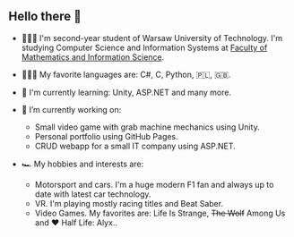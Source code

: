 ## Hello there 👋

- 👨🏻‍🎓 I'm second-year student of Warsaw University of Technology. I'm studying Computer Science and Information Systems at [Faculty of Mathematics and Information Science](https://ww4.mini.pw.edu.pl/).

- 👨🏻‍💻 My favorite languages are: C#, C, Python, 🇵🇱, 🇬🇧.

- 🌱 I'm currently learning: Unity, ASP.NET and many more.

- 🔭 I’m currently working on:
    - Small video game with grab machine mechanics using Unity.
    - Personal portfolio using GitHub Pages.
    - CRUD webapp for a small IT company using ASP.NET.

- 🏎 My hobbies and interests are:
    - Motorsport and cars. I'm a huge modern F1 fan and always up to date with latest car technology.
    - VR. I'm playing mostly racing titles and Beat Saber.
    - Video Games. My favorites are: Life Is Strange, ~~The Wolf~~ Among Us and ❤️ Half Life: Alyx..

<!--
**TortillaZHawaii/TortillaZHawaii** is a ✨ _special_ ✨ repository because its `README.md` (this file) appears on your GitHub profile.

Here are some ideas to get you started:

- 🔭 I’m currently working on ...
- 🌱 I’m currently learning ...
- 👯 I’m looking to collaborate on ...
- 🤔 I’m looking for help with ...
- 💬 Ask me about ...
- 📫 How to reach me: ...
- 😄 Pronouns: ...
- ⚡ Fun fact: ...
-->
